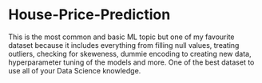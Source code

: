 # House-Price-Prediction

This is the most common and basic ML topic but one of my favourite dataset because it includes everything from filling null values, treating outliers, checking for skeweness, dummie encoding to creating new data, hyperparameter tuning of the models and more. One of the best dataset to use all of your Data Science knowledge.
